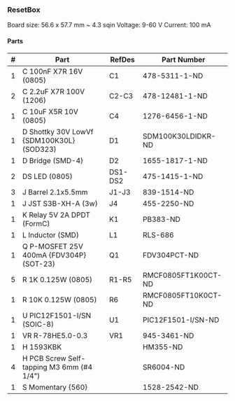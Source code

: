 ### ResetBox ###

Board size: 56.6 x 57.7 mm ~ 4.3 sqin
Voltage: 9-60 V
Current: 100 mA


#### Parts ####

|  # | Part                                      | RefDes  | Part Number                |
|---:|-------------------------------------------|---------|----------------------------|
|  1 | C 100nF X7R 16V (0805)                    | C1      | 478-5311-1-ND              |
|  2 | C 2.2uF X7R 100V (1206)                   | C2-C3   | 478-12481-1-ND             |
|  1 | C 10uF X5R 10V (0805)                     | C4      | 1276-6456-1-ND             |
|  1 | D Shottky 30V LowVf {SDM100K30L} (SOD323) | D1      | SDM100K30LDIDKR-ND         |
|  1 | D Bridge (SMD-4)                          | D2      | 1655-1817-1-ND             |
|  2 | DS LED (0805)                             | DS1-DS2 | 475-1415-1-ND              |
|  3 | J Barrel 2.1x5.5mm                        | J1-J3   | 839-1514-ND                |
|  1 | J JST S3B-XH-A (3w)                       | J4      | 455-2250-ND                |
|  1 | K Relay 5V 2A DPDT (FormC)                | K1      | PB383-ND                   |
|  1 | L Inductor (SMD)                          | L1      | RLS-686                    |
|  1 | Q P-MOSFET 25V 400mA {FDV304P} (SOT-23)   | Q1      | FDV304PCT-ND               |
|  5 | R 1K 0.125W (0805)                        | R1-R5   | RMCF0805FT1K00CT-ND        |
|  1 | R 10K 0.125W (0805)                       | R6      | RMCF0805FT10K0CT-ND        |
|  1 | U PIC12F1501-I/SN (SOIC-8)                | U1      | PIC12F1501-I/SN-ND         |
|  1 | VR R-78HE5.0-0.3                          | VR1     | 945-3461-ND                |
|  1 | H 1593KBK                                 |         | HM355-ND                   |
|  4 | H PCB Screw Self-tapping M3 6mm (#4 1/4") |         | SR6004-ND                  |
|  1 | S Momentary {560}                         |         | 1528-2542-ND               |
